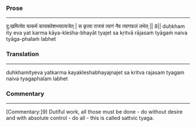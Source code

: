 ### Prose 
 --- 
दु:खमित्येव यत्कर्म कायक्लेशभयात्यजेत् |
स कृत्वा राजसं त्यागं नैव त्यागफलं लभेत् || 8||
duḥkham ity eva yat karma kāya-kleśha-bhayāt tyajet
sa kṛitvā rājasaṁ tyāgaṁ naiva tyāga-phalaṁ labhet

### Translation 
 --- 
duhkhamityeva yatkarma kayakleshabhayajnajet sa kritva rajasam tyagam naiva tyagaphalam labhet

### Commentary 
 --- 
[Commentary:]9) Dutiful work, all those must be done - do without desire and with absolute control - do all - this is called sattvic tyaga.